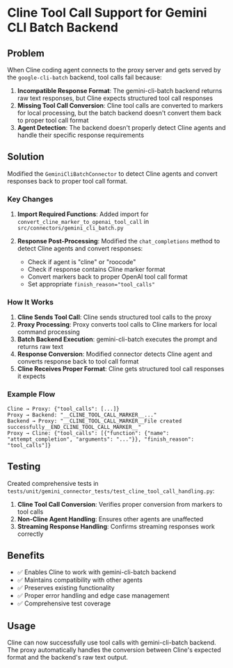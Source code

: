 # Cline Tool Call Support for Gemini CLI Batch Backend

## Problem

When Cline coding agent connects to the proxy server and gets served by the `google-cli-batch` backend, tool calls fail because:

1. **Incompatible Response Format**: The gemini-cli-batch backend returns raw text responses, but Cline expects structured tool call responses
2. **Missing Tool Call Conversion**: Cline tool calls are converted to markers for local processing, but the batch backend doesn't convert them back to proper tool call format
3. **Agent Detection**: The backend doesn't properly detect Cline agents and handle their specific response requirements

## Solution

Modified the `GeminiCliBatchConnector` to detect Cline agents and convert responses back to proper tool call format.

### Key Changes

1. **Import Required Functions**: Added import for `convert_cline_marker_to_openai_tool_call` in `src/connectors/gemini_cli_batch.py`

2. **Response Post-Processing**: Modified the `chat_completions` method to detect Cline agents and convert responses:
   - Check if agent is "cline" or "roocode"
   - Check if response contains Cline marker format
   - Convert markers back to proper OpenAI tool call format
   - Set appropriate `finish_reason="tool_calls"`

### How It Works

1. **Cline Sends Tool Call**: Cline sends structured tool calls to the proxy
2. **Proxy Processing**: Proxy converts tool calls to Cline markers for local command processing
3. **Batch Backend Execution**: gemini-cli-batch executes the prompt and returns raw text
4. **Response Conversion**: Modified connector detects Cline agent and converts response back to tool call format
5. **Cline Receives Proper Format**: Cline gets structured tool call responses it expects

### Example Flow

```
Cline → Proxy: {"tool_calls": [...]}
Proxy → Backend: "__CLINE_TOOL_CALL_MARKER__..."
Backend → Proxy: "__CLINE_TOOL_CALL_MARKER__File created successfully__END_CLINE_TOOL_CALL_MARKER__"
Proxy → Cline: {"tool_calls": [{"function": {"name": "attempt_completion", "arguments": "..."}}, "finish_reason": "tool_calls"]}
```

## Testing

Created comprehensive tests in `tests/unit/gemini_connector_tests/test_cline_tool_call_handling.py`:

1. **Cline Tool Call Conversion**: Verifies proper conversion from markers to tool calls
2. **Non-Cline Agent Handling**: Ensures other agents are unaffected
3. **Streaming Response Handling**: Confirms streaming responses work correctly

## Benefits

- ✅ Enables Cline to work with gemini-cli-batch backend
- ✅ Maintains compatibility with other agents
- ✅ Preserves existing functionality
- ✅ Proper error handling and edge case management
- ✅ Comprehensive test coverage

## Usage

Cline can now successfully use tool calls with gemini-cli-batch backend. The proxy automatically handles the conversion between Cline's expected format and the backend's raw text output.